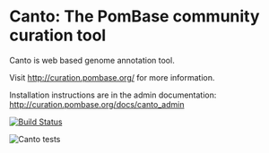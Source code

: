 Canto: The PomBase community curation tool
===================================

Canto is web based genome annotation tool.

Visit http://curation.pombase.org/ for more information.

Installation instructions are in the admin documentation:
  http://curation.pombase.org/docs/canto_admin

[![Build Status](https://api.travis-ci.org/pombase/canto.svg?branch=master)](https://travis-ci.org/pombase/canto)

![Canto tests](https://github.com/pombase/canto/workflows/Canto%20tests/badge.svg)
